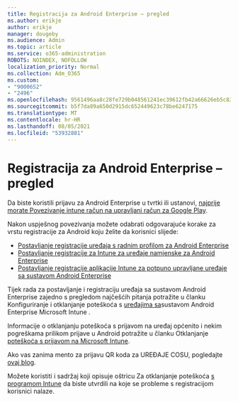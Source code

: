 ```yaml
---
title: Registracija za Android Enterprise – pregled
ms.author: erikje
author: erikje
manager: dougeby
ms.audience: Admin
ms.topic: article
ms.service: o365-administration
ROBOTS: NOINDEX, NOFOLLOW
localization_priority: Normal
ms.collection: Adm_O365
ms.custom:
- "9000652"
- "2496"
ms.openlocfilehash: 9561496aa8c28fe729b048561241ec39612fb42a66626eb5c83c73fdbe61d904
ms.sourcegitcommit: b5f7da89a650d2915dc652449623c78be6247175
ms.translationtype: MT
ms.contentlocale: hr-HR
ms.lasthandoff: 08/05/2021
ms.locfileid: "53932881"
---
```

# <a name="android-enterprise-enrollment---overview"></a>Registracija za Android Enterprise – pregled

Da biste koristili prijavu za Android Enterprise u tvrtki ili ustanovi, [najprije morate Povezivanje intune račun na upravljani račun za Google Play](https://docs.microsoft.com/intune/enrollment/connect-intune-android-enterprise). 

Nakon uspješnog povezivanja možete odabrati odgovarajuće korake za vrstu registracije za Android koju želite da korisnici slijede:

- [Postavljanje registracije uređaja s radnim profilom za Android Enterprise](https://docs.microsoft.com/intune/enrollment/android-work-profile-enroll)
- [Postavljanje registracije za Intune za uređaje namjenske za Android Enterprise](https://docs.microsoft.com/intune/enrollment/android-kiosk-enroll)
- [Postavljanje registracije aplikacije Intune za potpuno upravljane uređaje sa sustavom Android Enterprise](https://docs.microsoft.com/intune/enrollment/android-fully-managed-enroll)

Tijek rada za postavljanje i registraciju uređaja sa sustavom Android Enterprise zajedno s pregledom najčešćih pitanja potražite u članku Konfiguriranje i otklanjanje poteškoća s [uređajima sa](https://support.microsoft.com/help/4476974/configuring-and-troubleshooting-android-enterprise-devices-in-intune)sustavom Android Enterprise Microsoft Intune .

Informacije o otklanjanju poteškoća s prijavom na uređaj općenito i nekim pogreškama prilikom prijave u Android potražite u članku Otklanjanje [poteškoća s prijavom na Microsoft Intune](https://docs.microsoft.com/intune/enrollment/troubleshoot-device-enrollment-in-intune).

Ako vas zanima mento za prijavu QR koda za UREĐAJE COSU, pogledajte [ovaj blog](https://techcommunity.microsoft.com/t5/Intune-Customer-Success/COSU-Configuration-and-Enrollment-using-the-QR-code-enrollment/ba-p/280184).

Možete koristiti i sadržaj koji opisuje oštricu Za otklanjanje poteškoća [s programom Intune](https://docs.microsoft.com/intune/fundamentals/help-desk-operators) da biste utvrdili na koje se probleme s registracijom korisnici nalaze.